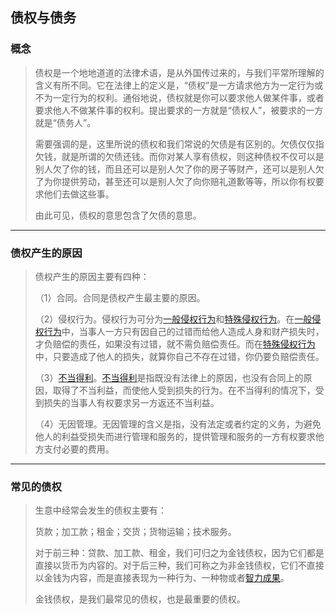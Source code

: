## 债权与债务

### 概念

> 债权是一个地地道道的法律术语，是从外国传过来的，与我们平常所理解的含义有所不同。它在法律上的定义是，“债权”是一方请求他方为一定行为或不为一定行为的权利。通俗地说，债权就是你可以要求他人做某件事，或者要求他人不做某件事的权利。提出要求的一方就是“债权人”，被要求的一方就是“债务人”。
>
> 需要强调的是，这里所说的债权和我们常说的欠债是有区别的。欠债仅仅指欠钱，就是所谓的欠债还钱。而你对某人享有债权，则这种债权不仅可以是别人欠了你的钱，而且还可以是别人欠了你的房子等财产，还可以是别人欠了为你提供劳动，甚至还可以是别人欠了向你赔礼道歉等等，所以你有权要求他们去做这些事。
>
> 由此可见，债权的意思包含了欠债的意思。

---

### 债权产生的原因

> 债权产生的原因主要有四种：
>
> （1）合同。合同是债权产生最主要的原因。
>
> （2）侵权行为。侵权行为可分为[一般侵权行为](https://www.baidu.com/s?wd=%E4%B8%80%E8%88%AC%E4%BE%B5%E6%9D%83%E8%A1%8C%E4%B8%BA&tn=SE_PcZhidaonwhc_ngpagmjz&rsv_dl=gh_pc_zhidao)和[特殊侵权行为](https://www.baidu.com/s?wd=%E7%89%B9%E6%AE%8A%E4%BE%B5%E6%9D%83%E8%A1%8C%E4%B8%BA&tn=SE_PcZhidaonwhc_ngpagmjz&rsv_dl=gh_pc_zhidao)。在[一般侵权行为](https://www.baidu.com/s?wd=%E4%B8%80%E8%88%AC%E4%BE%B5%E6%9D%83%E8%A1%8C%E4%B8%BA&tn=SE_PcZhidaonwhc_ngpagmjz&rsv_dl=gh_pc_zhidao)中，当事人一方只有因自己的过错而给他人造成人身和财产损失时，才负赔偿的责任，如果没有过错，就不需负赔偿责任。而在[特殊侵权行为](https://www.baidu.com/s?wd=%E7%89%B9%E6%AE%8A%E4%BE%B5%E6%9D%83%E8%A1%8C%E4%B8%BA&tn=SE_PcZhidaonwhc_ngpagmjz&rsv_dl=gh_pc_zhidao)中，只要造成了他人的损失，就算你自己不存在过错，你仍要负赔偿责任。
>
> （3）[不当得利](https://www.baidu.com/s?wd=%E4%B8%8D%E5%BD%93%E5%BE%97%E5%88%A9&tn=SE_PcZhidaonwhc_ngpagmjz&rsv_dl=gh_pc_zhidao)。[不当得利](https://www.baidu.com/s?wd=%E4%B8%8D%E5%BD%93%E5%BE%97%E5%88%A9&tn=SE_PcZhidaonwhc_ngpagmjz&rsv_dl=gh_pc_zhidao)是指既没有法律上的原因，也没有合同上的原因，取得了不当利益，而使他人受到损失的行为。在不当得利的情况下，受到损失的当事人有权要求另一方返还不当利益。
>
> （4）无因管理。无因管理的含义是指，没有法定或者约定的义务，为避免他人的利益受损失而进行管理和服务的，提供管理和服务的一方有权要求他方支付必要的费用。

---

### 常见的债权

> 生意中经常会发生的债权主要有：
>
> 货款；加工款；租金；交货；货物运输；技术服务。
>
> 对于前三种：贷款、加工款、租金，我们可归之为金钱债权，因为它们都是直接以货币为内容的。对于后三种，我们可称之为非金钱债权，它们不直接以金钱为内容，而是直接表现为一种行为、一种物或者[智力成果](https://www.baidu.com/s?wd=%E6%99%BA%E5%8A%9B%E6%88%90%E6%9E%9C&tn=SE_PcZhidaonwhc_ngpagmjz&rsv_dl=gh_pc_zhidao)。
>
> 金钱债权，是我们最常见的债权，也是最重要的债权。  


